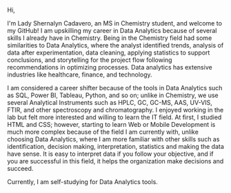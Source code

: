 Hi,

I'm Lady Shernalyn Cadavero, an MS in Chemistry student, and welcome to my GitHub! I am upskilling my career in Data Analytics because of several skills I already have in Chemistry. Being in the Chemistry field had some similarities to Data Analytics, where the analyst identified trends, analysis of data after experimentation, data cleaning, applying statistics to support conclusions, and storytelling for the project flow following recommendations in optimizing processes. Data analytics has extensive industries like healthcare, finance, and technology. 

I am considered a career shifter because of the tools in Data Analytics such as SQL, Power BI, Tableau, Python, and so on; unlike in Chemistry, we use several Analytical Instruments such as HPLC, GC, GC-MS, AAS, UV-VIS, FTIR, and other spectroscopy and chromatography. I enjoyed working in the lab but felt more interested and willing to learn the IT field. At first, I studied HTML and CSS; however, starting to learn Web or Mobile Development is much more complex because of the field I am currently with, unlike choosing Data Analytics, where I am more familiar with other skills such as identification, decision making, interpretation, statistics and making the data have sense. It is easy to interpret data if you follow your objective, and if you are successful in this field, it helps the organization make decisions and succeed. 

Currently, I am self-studying for Data Analytics tools. 
